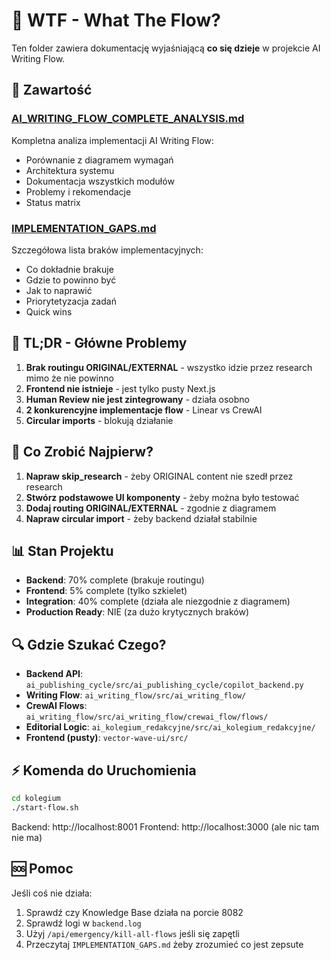 # 🤔 WTF - What The Flow?

Ten folder zawiera dokumentację wyjaśniającą **co się dzieje** w projekcie AI Writing Flow.

## 📄 Zawartość

### [AI_WRITING_FLOW_COMPLETE_ANALYSIS.md](./AI_WRITING_FLOW_COMPLETE_ANALYSIS.md)
Kompletna analiza implementacji AI Writing Flow:
- Porównanie z diagramem wymagań
- Architektura systemu
- Dokumentacja wszystkich modułów
- Problemy i rekomendacje
- Status matrix

### [IMPLEMENTATION_GAPS.md](./IMPLEMENTATION_GAPS.md)
Szczegółowa lista braków implementacyjnych:
- Co dokładnie brakuje
- Gdzie to powinno być
- Jak to naprawić
- Priorytetyzacja zadań
- Quick wins

## 🎯 TL;DR - Główne Problemy

1. **Brak routingu ORIGINAL/EXTERNAL** - wszystko idzie przez research mimo że nie powinno
2. **Frontend nie istnieje** - jest tylko pusty Next.js
3. **Human Review nie jest zintegrowany** - działa osobno
4. **2 konkurencyjne implementacje flow** - Linear vs CrewAI
5. **Circular imports** - blokują działanie

## 🚀 Co Zrobić Najpierw?

1. **Napraw skip_research** - żeby ORIGINAL content nie szedł przez research
2. **Stwórz podstawowe UI komponenty** - żeby można było testować
3. **Dodaj routing ORIGINAL/EXTERNAL** - zgodnie z diagramem
4. **Napraw circular import** - żeby backend działał stabilnie

## 📊 Stan Projektu

- **Backend**: 70% complete (brakuje routingu)
- **Frontend**: 5% complete (tylko szkielet)
- **Integration**: 40% complete (działa ale niezgodnie z diagramem)
- **Production Ready**: NIE (za dużo krytycznych braków)

## 🔍 Gdzie Szukać Czego?

- **Backend API**: `ai_publishing_cycle/src/ai_publishing_cycle/copilot_backend.py`
- **Writing Flow**: `ai_writing_flow/src/ai_writing_flow/`
- **CrewAI Flows**: `ai_writing_flow/src/ai_writing_flow/crewai_flow/flows/`
- **Editorial Logic**: `ai_kolegium_redakcyjne/src/ai_kolegium_redakcyjne/`
- **Frontend (pusty)**: `vector-wave-ui/src/`

## ⚡ Komenda do Uruchomienia

```bash
cd kolegium
./start-flow.sh
```

Backend: http://localhost:8001
Frontend: http://localhost:3000 (ale nic tam nie ma)

## 🆘 Pomoc

Jeśli coś nie działa:
1. Sprawdź czy Knowledge Base działa na porcie 8082
2. Sprawdź logi w `backend.log`
3. Użyj `/api/emergency/kill-all-flows` jeśli się zapętli
4. Przeczytaj `IMPLEMENTATION_GAPS.md` żeby zrozumieć co jest zepsute